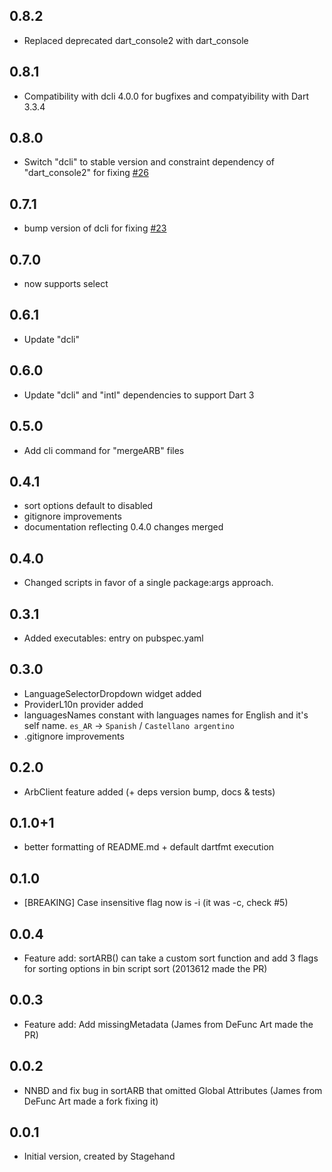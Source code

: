 ## 0.8.2
 - Replaced deprecated dart_console2 with dart_console

## 0.8.1
 - Compatibility with dcli 4.0.0 for bugfixes and compatyibility with Dart 3.3.4

## 0.8.0
 - Switch "dcli" to stable version and constraint dependency of "dart_console2" for fixing [#26](https://github.com/Rodsevich/arb_utils/issues/26) 

## 0.7.1
 - bump version of dcli for fixing [#23](https://github.com/Rodsevich/arb_utils/issues/23)

## 0.7.0

- now supports select

## 0.6.1

- Update "dcli"

## 0.6.0

- Update "dcli" and "intl" dependencies to support Dart 3

## 0.5.0

- Add cli command for "mergeARB" files

## 0.4.1

- sort options default to disabled
- gitignore improvements
- documentation reflecting 0.4.0 changes merged

## 0.4.0

- Changed scripts in favor of a single package:args approach.

## 0.3.1

- Added executables: entry on pubspec.yaml

## 0.3.0

- LanguageSelectorDropdown widget added
- ProviderL10n provider added
- languagesNames constant with languages names for English and it's self name. `es_AR` -> `Spanish` / `Castellano argentino`
- .gitignore improvements

## 0.2.0

- ArbClient feature added (+ deps version bump, docs & tests)

## 0.1.0+1

- better formatting of README.md + default dartfmt execution

## 0.1.0

- [BREAKING] Case insensitive flag now is -i (it was -c, check #5)

## 0.0.4

- Feature add: sortARB() can take a custom sort function and add 3 flags for sorting options in bin script sort (2013612 made the PR)

## 0.0.3

- Feature add: Add missingMetadata (James from DeFunc Art made the PR)

## 0.0.2

- NNBD and fix bug in sortARB that omitted Global Attributes (James from DeFunc Art made a fork fixing it)

## 0.0.1

- Initial version, created by Stagehand
